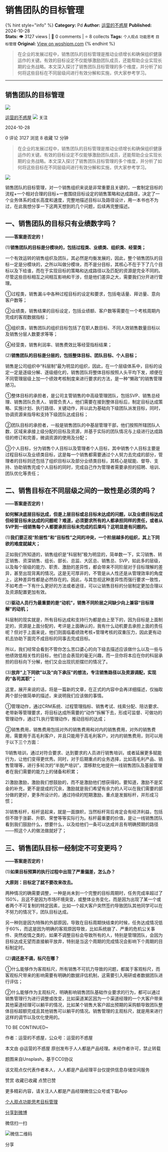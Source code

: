# 销售团队的目标管理
{% hint style="info" %}
**Category:** Pd
**Author:** [运营的不惑屋](https://www.woshipm.com/u/1598311)
**Published:** 2024-10-28  
**Stats:** 👁️ 3127 views | 💬 0 comments | ⭐ 8 collects
**Tags:** `个人观点` `功能思考` `目标管理`
**Original:** [View on woshipm.com](https://www.woshipm.com/pd/6132854.html)
{% endhint %}
> 在企业的发展过程中，销售团队的目标管理是推动业绩增长和确保组织健康运作的关键。有效的目标设定不仅能够激励团队成员，还能帮助企业实现长期的业务战略。本文深入探讨了销售团队目标管理的多个维度，并分析了如何将这些目标在不同层级间进行有效分解和实施，供大家参考学习。

---

## 销售团队的目标管理

[![](https://static.woshipm.com/ttw_avatar_20240921170504_1910.jpg?imageView2/1/w/72/h/72/q/100)](https://www.woshipm.com/u/1598311)

[运营的不惑屋](https://www.woshipm.com/u/1598311) ![](https://static.woshipm.com/tag/1101_1@2x.png) 关注

2024-10-28

0 评论 3127 浏览 8 收藏 12 分钟

> 在企业的发展过程中，销售团队的目标管理是推动业绩增长和确保组织健康运作的关键。有效的目标设定不仅能够激励团队成员，还能帮助企业实现长期的业务战略。本文深入探讨了销售团队目标管理的多个维度，并分析了如何将这些目标在不同层级间进行有效分解和实施，供大家参考学习。

![](https://image.woshipm.com/2023/04/13/ffa0c460-d9e9-11ed-bd74-00163e0b5ff3.jpg)

销售团队的目标管理，对一个销售组织来说是非常重要且关键的，一套制定目标的流程+一个相对合理的目标+一套围绕目标设定的销售策略和达成路径，决定了一个业务体系的成长高度和速度，完整地描述目标以及路径设计，用一本书也不为过，在此我想分享一下这两天想到的几个问题，后续再完整描述。

## 一、销售团队的目标只有业绩数字吗？

**——答案是否定的！**

(1)**销售团队的目标是分模块的，包括过程类、业绩类、组织类、经营类；**

一个有效运转的销售组织及团队，其必然是均衡发展的，因此，整个销售团队的目标一定是分模块的，之所以叫做分模块，而不是分目标，其核心不在于下了几个目标以及下给谁，而在于实现目标的策略和达成路径以及匹配的资源是完全不同的。尽管这些目标相互之间相互影响和干涉，但是他们差异之大，需要我们分开进行管理。

①过程类，销售漏斗中各种过程目标的设定和要求，包括电话量、拜访量、意向客户数等；

②业绩类，销售结果的目标设定，包括业绩额、客户数等需要在一个考核周期内完成的客观数据指标；

③组织类，销售团队的组织目标包括了在职人数目标、不同人效销售数量目标以及销售分层人数要求等等；

④经营类，销售利润率、销售费效比等经营指标结果；

(2)**销售团队的目标是分层的，包括整体目标、团队目标、个人目标；**

销售是公司组织中“科层制”最为明显的组织，因此，在一个层级体系中，目标的设定一定是逐级分解、逐级细化的，销售团队将整体目标按照人头平均下发，顺便在不同管理层级上加一个绩效考核制度来进行要求的方法，是一种“懒政”的销售管理陋习。

①整体目标的承担者，是公司主管销售的中高级管理团队，包括SVP、销售总经理、销售团队负责人、销管负责人，他们需要在接到整体目标后，制定目标达成策略、实施计划、执行路径、关键动作，并以此为基础向下级团队派发目标，同时，协调资源来指导和支持下级团队达成目标；

②团队目标的承担者，一般是销售团队的中基层管理干部，他们按照所辖团队人数、区域来承接上级分配的目标及资源，并基于实际的团队情况与上级进行达成路径的修订和完善，微调资源的使用及分配；

③个人目标，分为销售个人目标以及管理者个人目标，其中销售个人目标主要是过程目标以及业绩类目标，这是每一个销售都需要通过个人努力去完成的部分，管理者的目标则还包括了组织目标以及部分业绩类目标，其核心是赋能、督导、支持、协助销售完成个人目标的同时，完成自己作为管理者需要承担的招聘、培训、团队优化等责任；

## 二、销售目标在不同层级之间的一致性是必须的吗？

**——答案是否定的！**

**如何解决底层目标达成，但是上层目标或总目标未达成的问题，以及业绩目标达成但经营目标未达成的问题呢？难道，必须要求所有的人都承担同样的责任，或者从SVP到一线销售每个人都要承担目标未完成的后果吗？这明显是有问题的。**

(1)**我们要正视“阶层性”和“目标性”之间的冲突，一个阶层越多的组织，其上下同欲的难度就越大；**

正如我们所知道的，销售组织是“科层制”极为明显的，简单数一下，实习销售、转正销售、资深销售、组长、部长、总监、大区总、销售总、SVP，如此多的层级，以及每个层级的能力、职责、激励的差异性，都会带来不同阶层对于目标理解的差异，甚至出现背离的情况。这是无可厚非的，不管是从人性还是从管理效率的角度上，这种差异性都是必然存在的。因此，与其忽视这种差异性而强行要求一致性，不如考虑一下有什么更好的方法或者途径，可以让销售目标的分层制定更加合理以及资源配置更加有效。

(2)**驱动人员行为最重要的是“动机”，销售不同阶层之间缺少向上兼容“目标理解”的动机；**

科层制的现实就是，所有目标达成和支持行为都是由上至下的，因为目标是上面制定的，资源是上面分配的，考评是上面确认的，我有什么动机要去承担上面的责任呢？但对于上面来说，他们则面临着绩效考核+管理考核的双重压力，因此更有动机去协助下面完不成目标的同事去完成目标。

所以，我们经常会看到不管你怎么苦口婆心的向下级去描述应该做什么以及一些与他绩效低相关性的目标，他们总会表现的毫无兴趣，而一旦你将本应在你的科层承担的目标向下分解，他们又会出现抗拒摆烂的情况了。

(3)**放弃“上下同欲”以及“向下承压”的想法，专注销售路径以及资源调配，实现的“各司其职”；**

这里，展开来说的话，将是一篇新的文章，在正式的内容中会再详细描述，仅抽取两个部分做简单的描述，来说明我们应该做的事情。

①管理动作，通过CRM系统、过程管理指标、销售考试、线索分配、陪访要求、老带新等管理要求，将目标达成所需要的“动作”拆解下去，形成可监督、可做功的管理动作，通过TL执行管理动作，推动目标的达成；

②销售费用，销售费用包括对外的销售费用和对内的销售费用，对外的销售费用，需要用于高毛利客户，并且只能用于高毛利客户，对内的销售费用，则可以用于以下三个方面：

1)销售培训，通过对符合要求、达到要求的人员进行销售培训，或者延展更多赋能行为，让他们变得更优秀。同时，对于后期重点的业务选择，比如高毛利产品、销售管理等，进行多轮次的“半脱产培训”，潜移默化地提升一线销售团队及基层管理者在我们需要的能力上的储备和积累；

2)激励激励，激励我们想鼓励的，而不是激励他们想获得的。要知道，激励不是奖金的补充，更不是提成的冗余，激励就是我们希望有余力的人可以在我们需要的部分做的更好，更多所设计的，通过持续的短期激励，重点是发掘标杆，并形成习惯；

3)销售标杆，标杆竖起来，就是一面旗帜，当然标杆背后肯定会有经济利益，包括但不限于涨薪、升职、荣誉等等实际行为。标杆最重要的价值，是让一线销售团队看到我们鼓励什么，想要什么，以及给他们一条可以达成并且有明确预期的路径——照这个人的做法做就好了；

## 三、销售团队目标一经制定不可变更吗？

**——答案是否定的！**

(1)**如果目标预算的执行过程中出现了严重偏差，怎么办？**

**大原则：目标定了就不要改来改去。**

两种情况的确需要调整，一种是尚未到一个完整的目标周期时，任务完成率超过了150%，且这不是因为市场环境突变，或整体业务变化，而是因为出现了某一个或者两个不可复制的特定因素，比如一个超大客户突然签约导致团队其他同学可以在不努力的情况下，团队目标达成。

另一种则是因为特殊的外部原因，导致在目标周期快结束的时候，任务达成情况低于60%，而这是因为明确的客观原因导致，比如系统崩了、严重的危机公关事件、突然疫情之类的，如果不调整目标会导致所有的人，特别是管理团队，会因为目标达成无望而直接躺平放弃，特别是当这个周期的完成情况会影响下个周期的目标制定时。

(2)**调还是不调，标尺在哪？**

①什么能够作为客观标尺，所有销售不可抗力导致的问题，都属于客观标尺，而客观标尺带来的影响需要有明确的数据评估机制，这需要引入用研或者数据团队进行评估；

②什么能够作为主观标尺，明确影响销售团队基础作业要求的行为，都可以通过销售管理行为进行调整或改变，比如渠道某区因为一个渠道经理的一个大客户带来其他渠道经理可以躺平的情况，比如某个销售大客户超出预期的采购额导致团队整体目标超额完成且其他销售可以躺平的情况。销售管理的主观标尺，就是用来进行这样的调节以及优化使用的。

TO BE CONTINUED~

作者：运营的不惑屋，公众号：运营的不惑屋

本文由 @运营的不惑屋 原创发布于人人都是产品经理。未经作者许可，禁止转载

题图来自Unsplash，基于CC0协议

该文观点仅代表作者本人，人人都是产品经理平台仅提供信息存储空间服务

赞赏 收藏已收藏 点赞已赞

更多精彩内容，请关注人人都是产品经理微信公众号或下载App

[个人观点](https://www.woshipm.com/tag/%e4%b8%aa%e4%ba%ba%e8%a7%82%e7%82%b9)[功能思考](https://www.woshipm.com/tag/%e5%8a%9f%e8%83%bd%e6%80%9d%e8%80%83)[目标管理](https://www.woshipm.com/tag/%e7%9b%ae%e6%a0%87%e7%ae%a1%e7%90%86)

[分享到微博](https://service.weibo.com/share/share.php?appkey=2775287854&title=销售团队的目标管理&url=https://www.woshipm.com/pd/6132854.html&pic=https://image.woshipm.com/2023/04/13/ffa0c460-d9e9-11ed-bd74-00163e0b5ff3.jpg)

微信扫一扫

![微信二维码](https://api.pwmqr.com/qrcode/create/?url=https://www.woshipm.com/pd/6132854.html)

分享